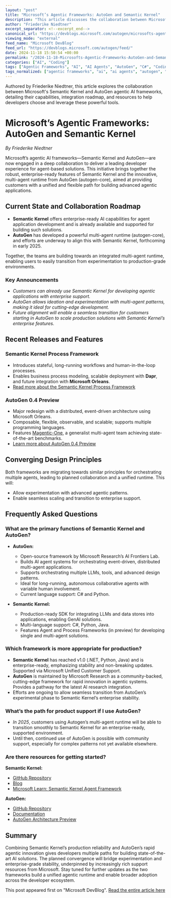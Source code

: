 ```yaml
---
layout: "post"
title: "Microsoft’s Agentic Frameworks: AutoGen and Semantic Kernel"
description: "This article discusses the collaboration between Microsoft's Semantic Kernel and AutoGen frameworks for agentic AI applications, detailing their alignment, differences, and future convergence. Guidance is provided for selecting the right tool, understanding current and upcoming features, and available resources to help developers leverage these technologies."
author: "Friederike Niedtner"
excerpt_separator: <!--excerpt_end-->
canonical_url: "https://devblogs.microsoft.com/autogen/microsofts-agentic-frameworks-autogen-and-semantic-kernel/"
viewing_mode: "external"
feed_name: "Microsoft DevBlog"
feed_url: "https://devblogs.microsoft.com/autogen/feed/"
date: 2024-11-18 15:50:54 +00:00
permalink: "/2024-11-18-Microsofts-Agentic-Frameworks-AutoGen-and-Semantic-Kernel.html"
categories: ["AI", "Coding"]
tags: ["Agentic Frameworks", "AI", "AI Agents", "AutoGen", "C#", "Coding", "Dapr", "Enterprise AI", "Event Driven Architecture", "GenAI", "Java", "LLMs", "Microsoft", "Microsoft Orleans", "Multi Agent Applications", "News", "Python", "Semantic Kernel"]
tags_normalized: ["agentic frameworks", "ai", "ai agents", "autogen", "csharp", "coding", "dapr", "enterprise ai", "event driven architecture", "genai", "java", "llms", "microsoft", "microsoft orleans", "multi agent applications", "news", "python", "semantic kernel"]
---
```


Authored by Friederike Niedtner, this article explores the collaboration between Microsoft's Semantic Kernel and AutoGen agentic AI frameworks, detailing their capabilities, integration roadmap, and resources to help developers choose and leverage these powerful tools.<!--excerpt_end-->

# Microsoft’s Agentic Frameworks: AutoGen and Semantic Kernel

*By Friederike Niedtner*

Microsoft’s agentic AI frameworks—Semantic Kernel and AutoGen—are now engaged in a deep collaboration to deliver a leading developer experience for agent-based solutions. This initiative brings together the robust, enterprise-ready features of Semantic Kernel and the innovative, multi-agent runtime from AutoGen (autogen-core), aimed at providing customers with a unified and flexible path for building advanced agentic applications.

## Current State and Collaboration Roadmap

- **Semantic Kernel** offers enterprise-ready AI capabilities for agent application development and is already available and supported for building such solutions.
- **AutoGen** has developed a powerful multi-agent runtime (autogen-core), and efforts are underway to align this with Semantic Kernel, forthcoming in early 2025.

Together, the teams are building towards an integrated multi-agent runtime, enabling users to easily transition from experimentation to production-grade environments.

### Key Announcements

- *Customers can already use Semantic Kernel for developing agentic applications with enterprise support.*
- *AutoGen allows ideation and experimentation with multi-agent patterns, making it ideal for cutting-edge development.*
- *Future alignment will enable a seamless transition for customers starting in AutoGen to scale production solutions with Semantic Kernel’s enterprise features.*

## Recent Releases and Features

### Semantic Kernel Process Framework

- Introduces stateful, long-running workflows and human-in-the-loop processes.
- Enables business process modeling, scalable deployment with **Dapr**, and future integration with **Microsoft Orleans**.
- [Read more about the Semantic Kernel Process Framework](https://devblogs.microsoft.com/semantic-kernel/integrating-ai-into-business-processes-with-the-process-framework/)

### AutoGen 0.4 Preview

- Major redesign with a distributed, event-driven architecture using Microsoft Orleans.
- Composable, flexible, observable, and scalable; supports multiple programming languages.
- Features [Magentic-One](https://aka.ms/magentic-one-blog), a generalist multi-agent team achieving state-of-the-art benchmarks.
- [Learn more about AutoGen 0.4 Preview](https://microsoft.github.io/autogen/0.2/blog/2024/10/02/new-autogen-architecture-preview/)

## Converging Design Principles

Both frameworks are migrating towards similar principles for orchestrating multiple agents, leading to planned collaboration and a unified runtime. This will:

- Allow experimentation with advanced agentic patterns.
- Enable seamless scaling and transition to enterprise support.

## Frequently Asked Questions

### What are the primary functions of Semantic Kernel and AutoGen?

- **AutoGen:**
  - Open-source framework by Microsoft Research’s AI Frontiers Lab.
  - Builds AI agent systems for orchestrating event-driven, distributed multi-agent applications.
  - Supports orchestrating multiple LLMs, tools, and advanced design patterns.
  - Ideal for long-running, autonomous collaborative agents with variable human involvement.
  - Current language support: C# and Python.

- **Semantic Kernel:**
  - Production-ready SDK for integrating LLMs and data stores into applications, enabling GenAI solutions.
  - Multi-language support: C#, Python, Java.
  - Features Agent and Process Frameworks (in preview) for developing single and multi-agent solutions.

### Which framework is more appropriate for production?

- **Semantic Kernel** has reached v1.0 (.NET, Python, Java) and is enterprise-ready, emphasizing stability and non-breaking updates. Supported via Microsoft Unified Customer Support.
- **AutoGen** is maintained by Microsoft Research as a community-backed, cutting-edge framework for rapid innovation in agentic systems. Provides a pathway for the latest AI research integration.
- Efforts are ongoing to allow seamless transition from AutoGen’s experimental phase to Semantic Kernel’s enterprise stability.

### What’s the path for product support if I use AutoGen?

- *In 2025*, customers using Autogen’s multi-agent runtime will be able to transition smoothly to Semantic Kernel for an enterprise-ready, supported environment.
- Until then, continued use of AutoGen is possible with community support, especially for complex patterns not yet available elsewhere.

### Are there resources for getting started?

**Semantic Kernel:**

- [GitHub Repository](https://aka.ms/sk/repo)
- [Blog](https://aka.ms/sk/blog)
- [Microsoft Learn: Semantic Kernel Agent Framework](https://aka.ms/sk/agents)

**AutoGen:**

- [GitHub Repository](https://github.com/microsoft/autogen)
- [Documentation](https://microsoft.github.io/autogen/dev/)
- [AutoGen Architecture Preview](https://microsoft.github.io/autogen/0.2/blog/2024/10/02/new-autogen-architecture-preview/)

## Summary

Combining Semantic Kernel’s production reliability and AutoGen’s rapid agentic innovation gives developers multiple paths for building state-of-the-art AI solutions. The planned convergence will bridge experimentation and enterprise-grade stability, underpinned by increasingly rich support resources from Microsoft. Stay tuned for further updates as the two frameworks build a unified agentic runtime and enable broader adoption across the developer ecosystem.

This post appeared first on "Microsoft DevBlog". [Read the entire article here](https://devblogs.microsoft.com/autogen/microsofts-agentic-frameworks-autogen-and-semantic-kernel/)
